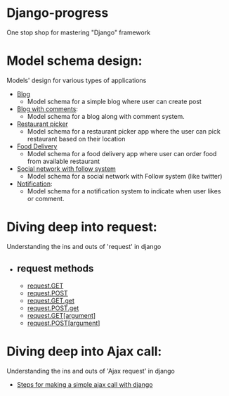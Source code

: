 # Django-progress
One stop shop for mastering "Django" framework

# Model schema design:
Models' design for various types of applications
- [Blog](model-schema-design/blog)
  - Model schema for a simple blog where user can create post
- [Blog with comments](model-schema-design/Blogwithcomments):
  - Model schema for a blog along with comment system. 
- [Restaurant picker](model-schema-design/Restaurantpicker)
  - Model schema for a restaurant picker app where the user can pick restaurant based on their location
- [Food Delivery](model-schema-design/Fooddelivery)
  - Model schema for a food delivery app where user can order food from available restaurant
- [Social network with follow system](model-schema-design/Socialnetworkwithfollow)
  - Model schema for a social network with Follow system (like twitter)
- [Notification](model-schema-design/Notification):
  - Model schema for a notification system to indicate when user likes or comment.
 
# Diving deep into request:
Understanding the ins and outs of 'request' in django
- ## request methods
  - [request.GET](diving-deepinto-request/Requestdeepunderstanding/)
  - [request.POST](diving-deepinto-request/Requestdeepunderstanding/)
  - [request.GET.get](diving-deepinto-request/Requestdeepunderstanding/)
  - [request.POST.get](diving-deepinto-request/Requestdeepunderstanding/)
  - [request.GET[argument]](diving-deepinto-request/Requestdeepunderstanding/)
  - [request.POST[argument]](diving-deepinto-request/Requestdeepunderstanding/)

# Diving deep into Ajax call:
Understanding the ins and outs of 'Ajax request' in django
- [Steps for making a simple ajax call with django](ajax-call/Ajaxcall/)
